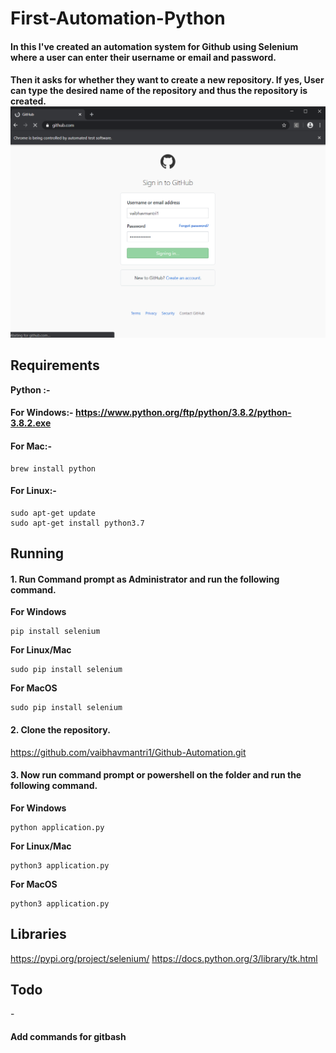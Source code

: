 # First-Automation-Python
 <h4>In this I've created an automation system for Github using Selenium where a user can enter their username or email and password.
 <h4>Then it asks for whether they want to create a new repository. If yes, User can type the desired name of the repository and thus    the repository is created.
  
 <img src = "images/signing_in.png">
 
 ## Requirements
 <b>Python :- </b>
 #### For Windows:- https://www.python.org/ftp/python/3.8.2/python-3.8.2.exe
 #### For Mac:- 
 ```
 brew install python
 ```
 #### For Linux:- 
 ```
 sudo apt-get update
 sudo apt-get install python3.7
 ```
 ## Running
<h4>1. Run Command prompt as Administrator and run the following command.</h4>

<b>For Windows</b>
```
pip install selenium
```
<b>For Linux/Mac</b>
```
sudo pip install selenium
```
<b>For MacOS</b>
```
sudo pip install selenium
```
<h4>2. Clone the repository.</h4>

https://github.com/vaibhavmantri1/Github-Automation.git

<h4>3. Now run command prompt or powershell on the folder and run the following command.</h4>

<b>For Windows</b>
```
python application.py
```
<b>For Linux/Mac</b>
```
python3 application.py
```
<b>For MacOS</b>
```
python3 application.py
```



## Libraries
https://pypi.org/project/selenium/
https://docs.python.org/3/library/tk.html

## Todo
-<h4>Add commands for gitbash</h4>
